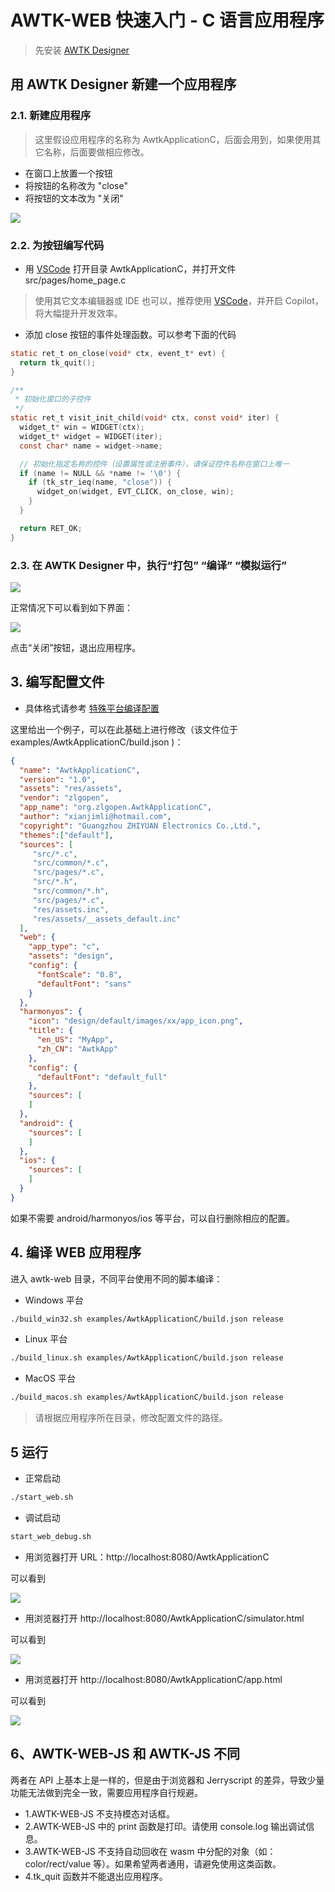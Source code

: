# AWTK-WEB 快速入门 - C 语言应用程序

> 先安装 [AWTK Designer](https://awtk.zlg.cn/web/index.html)

## 用 AWTK Designer 新建一个应用程序

### 2.1. 新建应用程序

> 这里假设应用程序的名称为 AwtkApplicationC，后面会用到，如果使用其它名称，后面要做相应修改。

* 在窗口上放置一个按钮
* 将按钮的名称改为 "close"
* 将按钮的文本改为 "关闭"

![](images/app_c1.png)

### 2.2. 为按钮编写代码

* 用 [VSCode](https://code.visualstudio.com/) 打开目录 AwtkApplicationC，并打开文件 src/pages/home_page.c 

> 使用其它文本编辑器或 IDE 也可以，推荐使用 [VSCode](https://code.visualstudio.com/)，并开启 Copilot，将大幅提升开发效率。

* 添加 close 按钮的事件处理函数。可以参考下面的代码

```c
static ret_t on_close(void* ctx, event_t* evt) {
  return tk_quit();
}

/**
 * 初始化窗口的子控件
 */
static ret_t visit_init_child(void* ctx, const void* iter) {
  widget_t* win = WIDGET(ctx);
  widget_t* widget = WIDGET(iter);
  const char* name = widget->name;

  // 初始化指定名称的控件（设置属性或注册事件），请保证控件名称在窗口上唯一
  if (name != NULL && *name != '\0') {
    if (tk_str_ieq(name, "close")) {
      widget_on(widget, EVT_CLICK, on_close, win);
    }
  }

  return RET_OK;
}
```

### 2.3. 在 AWTK Designer 中，执行“打包” “编译” “模拟运行”

![](images/app_c2.png)

正常情况下可以看到如下界面：

![](images/app_c3.png)

点击“关闭”按钮，退出应用程序。

## 3. 编写配置文件

* 具体格式请参考 [特殊平台编译配置](https://github.com/zlgopen/awtk/blob/master/docs/build_config.md)

这里给出一个例子，可以在此基础上进行修改（该文件位于 examples/AwtkApplicationC/build.json )：

```json
{
  "name": "AwtkApplicationC",
  "version": "1.0",
  "assets": "res/assets",
  "vendor": "zlgopen",
  "app_name": "org.zlgopen.AwtkApplicationC",
  "author": "xianjimli@hotmail.com",
  "copyright": "Guangzhou ZHIYUAN Electronics Co.,Ltd.",
  "themes":["default"],
  "sources": [
     "src/*.c",
     "src/common/*.c",
     "src/pages/*.c",
     "src/*.h",
     "src/common/*.h",
     "src/pages/*.c",
     "res/assets.inc",
     "res/assets/__assets_default.inc"
  ],
  "web": {
    "app_type": "c",
    "assets": "design",
    "config": {
      "fontScale": "0.8",
      "defaultFont": "sans"
    }
  },
  "harmonyos": {
    "icon": "design/default/images/xx/app_icon.png",
    "title": {
      "en_US": "MyApp",
      "zh_CN": "AwtkApp"
    },
    "config": {
      "defaultFont": "default_full"
    },
    "sources": [
    ]
  },
  "android": {
    "sources": [
    ]
  },
  "ios": {
    "sources": [
    ]
  }
}
```

如果不需要 android/harmonyos/ios 等平台，可以自行删除相应的配置。

## 4. 编译 WEB 应用程序

进入 awtk-web 目录，不同平台使用不同的脚本编译：

* Windows 平台

```sh
./build_win32.sh examples/AwtkApplicationC/build.json release
```

* Linux 平台

```sh
./build_linux.sh examples/AwtkApplicationC/build.json release
```

* MacOS 平台

```sh
./build_macos.sh examples/AwtkApplicationC/build.json release
```

> 请根据应用程序所在目录，修改配置文件的路径。

## 5 运行

* 正常启动

```sh
./start_web.sh
```

* 调试启动

```sh
start_web_debug.sh
```

* 用浏览器打开 URL：http://localhost:8080/AwtkApplicationC

可以看到

![](images/app_c4.png)

* 用浏览器打开 http://localhost:8080/AwtkApplicationC/simulator.html

可以看到

![](images/app_c5.png)

* 用浏览器打开 http://localhost:8080/AwtkApplicationC/app.html

可以看到

![](images/app_c6.png)


## 6、AWTK-WEB-JS 和 AWTK-JS 不同

两者在 API 上基本上是一样的，但是由于浏览器和 Jerryscript 的差异，导致少量功能无法做到完全一致，需要应用程序自行规避。

* 1.AWTK-WEB-JS 不支持模态对话框。
* 2.AWTK-WEB-JS 中的 print 函数是打印。请使用 console.log 输出调试信息。
* 3.AWTK-WEB-JS 不支持自动回收在 wasm 中分配的对象（如：color/rect/value 等）。如果希望两者通用，请避免使用这类函数。
* 4.tk_quit 函数并不能退出应用程序。
